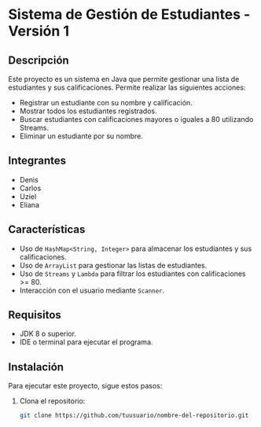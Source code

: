 # Sistema de Gestión de Estudiantes - Versión 1

## Descripción

Este proyecto es un sistema en Java que permite gestionar una lista de estudiantes y sus calificaciones. Permite realizar las siguientes acciones:

- Registrar un estudiante con su nombre y calificación.
- Mostrar todos los estudiantes registrados.
- Buscar estudiantes con calificaciones mayores o iguales a 80 utilizando Streams.
- Eliminar un estudiante por su nombre.

## Integrantes

- Denis
- Carlos
- Uziel
- Eliana

## Características

- Uso de `HashMap<String, Integer>` para almacenar los estudiantes y sus calificaciones.
- Uso de `ArrayList` para gestionar las listas de estudiantes.
- Uso de `Streams` y `Lambda` para filtrar los estudiantes con calificaciones >= 80.
- Interacción con el usuario mediante `Scanner`.

## Requisitos

- JDK 8 o superior.
- IDE o terminal para ejecutar el programa.

## Instalación

Para ejecutar este proyecto, sigue estos pasos:

1. Clona el repositorio:
   ```bash
   git clone https://github.com/tuusuario/nombre-del-repositorio.git

